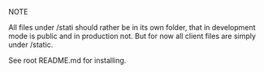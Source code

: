 
NOTE

All files under /stati should rather be in its own folder, that in development mode is public and in production not. But for now all client files are simply under /static.


See root README.md for installing.
